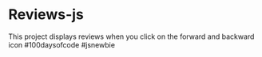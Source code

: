 # Reviews-js
This project displays reviews when you click on the forward and backward icon
#100daysofcode #jsnewbie
